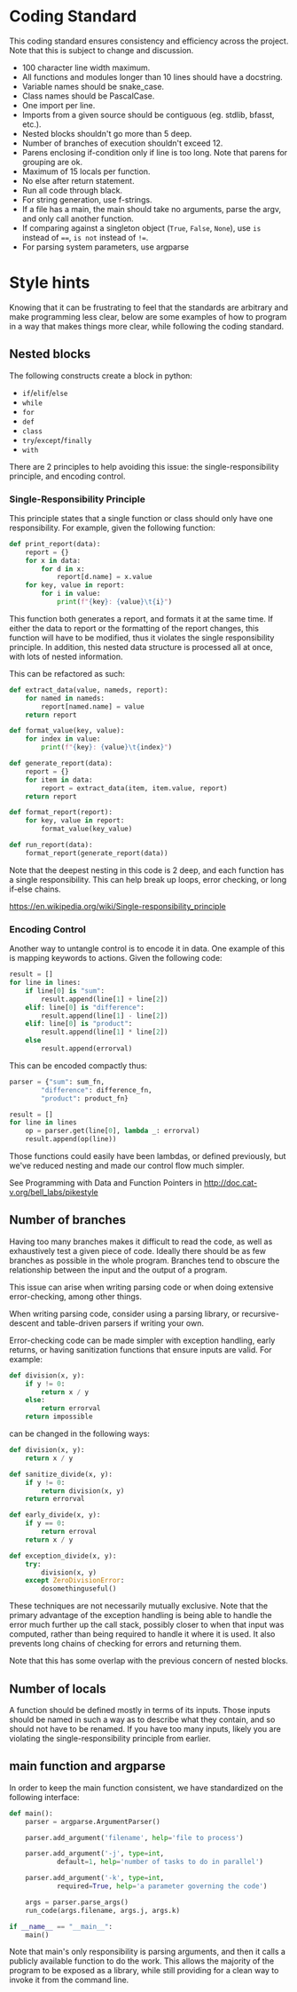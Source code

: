 # Coding Standard

This coding standard ensures consistency and efficiency across the project.
Note that this is subject to change and discussion.

+ 100 character line width maximum.
+ All functions and modules longer than 10 lines should have a docstring.
+ Variable names should be snake_case.
+ Class names should be PascalCase.
+ One import per line.
+ Imports from a given source should be contiguous (eg. stdlib, bfasst, etc.).
+ Nested blocks shouldn't go more than 5 deep.
+ Number of branches of execution shouldn't exceed 12.
+ Parens enclosing if-condition only if line is too long.  Note that parens for grouping are ok.
+ Maximum of 15 locals per function.
+ No else after return statement.
+ Run all code through black.
+ For string generation, use f-strings.
+ If a file has a main, the main should take no arguments, parse the argv, and only call another function.
+ If comparing against a singleton object (`True`, `False`, `None`), use `is` instead of `==`, `is not` instead of `!=`.
+ For parsing system parameters, use argparse

# Style hints

Knowing that it can be frustrating to feel that the standards are
arbitrary and make programming less clear, below are some examples of
how to program in a way that makes things more clear, while following
the coding standard.

## Nested blocks

The following constructs create a block in python:
+ `if`/`elif`/`else`
+ `while`
+ `for`
+ `def`
+ `class`
+ `try`/`except`/`finally`
+ `with`

There are 2 principles to help avoiding this issue: the
single-responsibility principle, and encoding control.

### Single-Responsibility Principle

This principle states that a single function or class should only have
one responsibility.  For example, given the following function:
```python
def print_report(data):
    report = {}
    for x in data:
        for d in x:
            report[d.name] = x.value
	for key, value in report:
	    for i in value:
	        print(f"{key}: {value}\t{i}")
```

This function both generates a report, and formats it at the same time.
If either the data to report or the formatting of the report changes,
this function will have to be modified, thus it violates the single
responsibility principle.  In addition, this nested data structure is
processed all at once, with lots of nested information.

This can be refactored as such:
```python
def extract_data(value, nameds, report):
    for named in nameds:
        report[named.name] = value
    return report

def format_value(key, value):
    for index in value:
        print(f"{key}: {value}\t{index}")

def generate_report(data):
    report = {}
    for item in data:
        report = extract_data(item, item.value, report)
    return report

def format_report(report):
    for key, value in report:
        format_value(key_value)

def run_report(data):
    format_report(generate_report(data))
```
Note that the deepest nesting in this code is 2 deep, and each function
has a single responsibility.  This can help break up loops, error
checking, or long if-else chains.

https://en.wikipedia.org/wiki/Single-responsibility_principle

### Encoding Control

Another way to untangle control is to encode it in data.  One example
of this is mapping keywords to actions.  Given the following code:
```python
result = []
for line in lines:
    if line[0] is "sum":
        result.append(line[1] + line[2])
    elif: line[0] is "difference":
        result.append(line[1] - line[2])
    elif: line[0] is "product":
        result.append(line[1] * line[2])
    else
        result.append(errorval)
```

This can be encoded compactly thus:
```python
parser = {"sum": sum_fn,
        "difference": difference_fn,
        "product": product_fn}

result = []
for line in lines
    op = parser.get(line[0], lambda _: errorval)
    result.append(op(line))
```

Those functions could easily have been lambdas, or defined previously,
but we've reduced nesting and made our control flow much simpler.

See Programming with Data and Function Pointers in
http://doc.cat-v.org/bell_labs/pikestyle

## Number of branches

Having too many branches makes it difficult to read the code, as well
as exhaustively test a given piece of code.  Ideally there should be as
few branches as possible in the whole program.  Branches tend to obscure
the relationship between the input and the output of a program.

This issue can arise when writing parsing code or when doing extensive
error-checking, among other things.

When writing parsing code, consider using a parsing library, or
recursive-descent and table-driven parsers if writing your own.

Error-checking code can be made simpler with exception handling, early
returns, or having sanitization functions that ensure inputs are valid.
For example:
```python
def division(x, y):
    if y != 0:
        return x / y
    else:
        return errorval
    return impossible
```
can be changed in the following ways:
```python
def division(x, y):
    return x / y

def sanitize_divide(x, y):
    if y != 0:
        return division(x, y)
    return errorval

def early_divide(x, y):
    if y == 0:
        return erroval
    return x / y

def exception_divide(x, y):
    try:
        division(x, y)
    except ZeroDivisionError:
        dosomethinguseful()
```

These techniques are not necessarily mutually exclusive.  Note that the
primary advantage of the exception handling is being able to handle the
error much further up the call stack, possibly closer to when that input
was computed, rather than being required to handle it where it is used.
It also prevents long chains of checking for errors and returning them.

Note that this has some overlap with the previous concern of nested
blocks.

## Number of locals

A function should be defined mostly in terms of its inputs.  Those inputs
should be named in such a way as to describe what they contain, and so
should not have to be renamed.  If you have too many inputs, likely you
are violating the single-responsibility principle from earlier.

## main function and argparse

In order to keep the main function consistent, we have standardized on
the following interface:
```python
def main():
    parser = argparse.ArgumentParser()

    parser.add_argument('filename', help='file to process')

    parser.add_argument('-j', type=int,
            default=1, help='number of tasks to do in parallel')

    parser.add_argument('-k', type=int,
            required=True, help='a parameter governing the code')

    args = parser.parse_args()
    run_code(args.filename, args.j, args.k)

if __name__ == "__main__":
    main()
```

Note that main's only responsibility is parsing arguments, and then it
calls a publicly available function to do the work.  This allows the
majority of the program to be exposed as a library, while still providing
for a clean way to invoke it from the command line.

